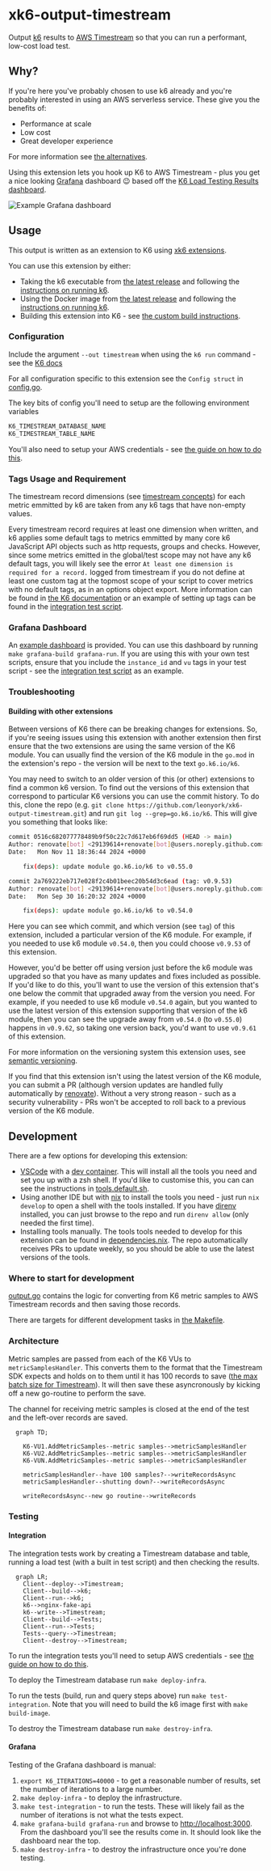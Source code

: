 # xk6-output-timestream

Output [k6](https://k6.io/) results to
[AWS Timestream](https://aws.amazon.com/timestream/) so that you can run a
performant, low-cost load test.

## Why?

If you're here you've probably chosen to use k6 already and you're probably
interested in using an AWS serverless service. These give you the benefits of:

- Performance at scale
- Low cost
- Great developer experience

For more information see [the alternatives](docs/Alternatives.md).

Using this extension lets you hook up K6 to AWS Timestream - plus you get a nice
looking [Grafana](https://grafana.com/grafana/dashboards/) dashboard 😉 based
off the
[K6 Load Testing Results dashboard](https://grafana.com/grafana/dashboards/2587-k6-load-testing-results/).

![Example Grafana dashboard](docs/dashboard.png)

## Usage

This output is written as an extension to K6 using
[xk6 extensions](https://github.com/grafana/xk6).

You can use this extension by either:

- Taking the k6 executable from
  [the latest release](https://github.com/leonyork/xk6-output-timestream/releases)
  and following the
  [instructions on running k6](https://k6.io/docs/get-started/running-k6/).
- Using the Docker image from
  [the latest release](https://github.com/leonyork/xk6-output-timestream/releases)
  and following the
  [instructions on running k6](https://k6.io/docs/get-started/running-k6/).
- Building this extension into K6 - see
  [the custom build instructions](https://github.com/grafana/xk6#custom-builds).

### Configuration

Include the argument `--out timestream` when using the `k6 run` command - see
the
[K6 docs](https://k6.io/docs/get-started/results-output/#time-series-and-external-outputs)

For all configuration specific to this extension see the `Config struct` in
[config.go](config.go).

The key bits of config you'll need to setup are the following environment
variables

```sh
K6_TIMESTREAM_DATABASE_NAME
K6_TIMESTREAM_TABLE_NAME
```

You'll also need to setup your AWS credentials - see
[the guide on how to do this](https://docs.aws.amazon.com/sdk-for-go/v1/developer-guide/configuring-sdk.html#specifying-credentials).

### Tags Usage and Requirement

The timestream record dimensions (see
[timestream concepts](https://docs.aws.amazon.com/timestream/latest/developerguide/concepts.html))
for each metric emmitted by k6 are taken from any k6 tags that have non-empty
values.

Every timestream record requires at least one dimension when written, and k6
applies some default tags to metrics emmitted by many core k6 JavaScript API
objects such as http requests, groups and checks. However, since some metrics
emitted in the global/test scope may not have any k6 default tags, you will
likely see the error `At least one dimension is required for a record.` logged
from timestream if you do not define at least one custom tag at the topmost
scope of your script to cover metrics with no default tags, as in an options
object export. More information can be found in
[the K6 documentation](https://k6.io/docs/using-k6/tags-and-groups/) or an
example of setting up tags can be found in the
[integration test script](test/test.js).

### Grafana Dashboard

An [example dashboard](grafana/dashboards/loadtest/loadtest.json) is provided.
You can use this dashboard by running `make grafana-build grafana-run`. If you
are using this with your own test scripts, ensure that you include the
`instance_id` and `vu` tags in your test script - see the
[integration test script](test/test.js) as an example.

### Troubleshooting

#### Building with other extensions

Between versions of K6 there can be breaking changes for extensions. So, if
you're seeing issues using this extension with another extension then first
ensure that the two extensions are using the same version of the K6 module. You
can usually find the version of the K6 module in the `go.mod` in the extension's
repo - the version will be next to the text `go.k6.io/k6`.

You may need to switch to an older version of this (or other) extensions to find
a common k6 version. To find out the versions of this extension that correspond
to particular K6 versions you can use the commit history. To do this, clone the
repo (e.g. `git clone https://github.com/leonyork/xk6-output-timestream.git`)
and run `git log --grep=go.k6.io/k6`. This will give you something that looks
like:

```sh
commit 0516c682077778489b9f50c22c7d617eb6f69dd5 (HEAD -> main)
Author: renovate[bot] <29139614+renovate[bot]@users.noreply.github.com>
Date:   Mon Nov 11 18:36:44 2024 +0000

    fix(deps): update module go.k6.io/k6 to v0.55.0

commit 2a769222eb717e028f2c4b01beec20b54d3c6ead (tag: v0.9.53)
Author: renovate[bot] <29139614+renovate[bot]@users.noreply.github.com>
Date:   Mon Sep 30 16:20:32 2024 +0000

    fix(deps): update module go.k6.io/k6 to v0.54.0
```

Here you can see which commit, and which version (see `tag`) of this extension,
included a particular version of the K6 module. For example, if you needed to
use k6 module `v0.54.0`, then you could choose `v0.9.53` of this extension.

However, you'd be better off using version just before the k6 module was
upgraded so that you have as many updates and fixes included as possible. If
you'd like to do this, you'll want to use the version of this extension that's
one below the commit that upgraded away from the version you need. For example,
if you needed to use k6 module `v0.54.0` again, but you wanted to use the latest
version of this extension supporting that version of the k6 module, then you can
see the upgrade away from `v0.54.0` (to `v0.55.0`) happens in `v0.9.62`, so
taking one version back, you'd want to use `v0.9.61` of this extension.

For more information on the versioning system this extension uses, see
[semantic versioning](https://semver.org/).

If you find that this extension isn't using the latest version of the K6 module,
you can submit a PR (although version updates are handled fully automatically by
[renovate](https://docs.renovatebot.com/)). Without a very strong reason - such
as a security vulnerability - PRs won't be accepted to roll back to a previous
version of the K6 module.

## Development

There are a few options for developing this extension:

- [VSCode](https://code.visualstudio.com/) with a
  [dev container](https://code.visualstudio.com/docs/devcontainers/containers).
  This will install all the tools you need and set you up with a zsh shell. If
  you'd like to customise this, you can can see the instructions in
  [tools.default.sh](.devcontainer/tools.default.sh).
- Using another IDE but with [nix](https://nixos.org/) to install the tools you
  need - just run `nix develop` to open a shell with the tools installed. If you
  have [direnv](https://direnv.net/) installed, you can just browse to the repo
  and run `direnv allow` (only needed the first time).
- Installing tools manually. The tools tools needed to develop for this
  extension can be found in [dependencies.nix](./dependencies.nix). The repo
  automatically receives PRs to update weekly, so you should be able to use the
  latest versions of the tools.

### Where to start for development

[output.go](output.go) contains the logic for converting from K6 metric samples
to AWS Timestream records and then saving those records.

There are targets for different development tasks in [the Makefile](Makefile).

### Architecture

Metric samples are passed from each of the K6 VUs to `metricSamplesHandler`.
This converts them to the format that the Timestream SDK expects and holds on to
them until it has 100 records to save
([the max batch size for Timestream](https://docs.aws.amazon.com/timestream/latest/developerguide/API_WriteRecords.html)).
It will then save these asyncronously by kicking off a new go-routine to perform
the save.

The channel for receiving metric samples is closed at the end of the test and
the left-over records are saved.

```mermaid
  graph TD;

    K6-VU1.AddMetricSamples--metric samples-->metricSamplesHandler
    K6-VU2.AddMetricSamples--metric samples-->metricSamplesHandler
    K6-VUN.AddMetricSamples--metric samples-->metricSamplesHandler

    metricSamplesHandler--have 100 samples?-->writeRecordsAsync
    metricSamplesHandler--shutting down?-->writeRecordsAsync

    writeRecordsAsync--new go routine-->writeRecords
```

### Testing

#### Integration

The integration tests work by creating a Timestream database and table, running
a load test (with a built in test script) and then checking the results.

```mermaid
  graph LR;
    Client--deploy-->Timestream;
    Client--build-->k6;
    Client--run-->k6;
    k6-->nginx-fake-api
    k6--write-->Timestream;
    Client--build-->Tests;
    Client--run-->Tests;
    Tests--query-->Timestream;
    Client--destroy-->Timestream;
```

To run the integration tests you'll need to setup AWS credentials - see
[the guide on how to do this](https://docs.aws.amazon.com/sdk-for-go/v1/developer-guide/configuring-sdk.html#specifying-credentials).

To deploy the Timestream database run `make deploy-infra`.

To run the tests (build, run and query steps above) run `make test-integration`.
Note that you will need to build the k6 image first with `make build-image`.

To destroy the Timestream database run `make destroy-infra`.

#### Grafana

Testing of the Grafana dashboard is manual:

1. `export K6_ITERATIONS=40000` - to get a reasonable number of results, set the
   number of iterations to a large number.
2. `make deploy-infra` - to deploy the infrastructure.
3. `make test-integration` - to run the tests. These will likely fail as the
   number of iterations is not what the tests expect.
4. `make grafana-build grafana-run` and browse to <http://localhost:3000>. From
   the dashboard you'll see the results come in. It should look like the
   dashboard near the top.
5. `make destroy-infra` - to destroy the infrastructure once you're done
   testing.
